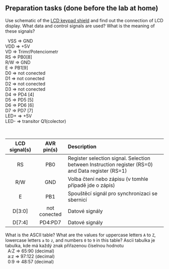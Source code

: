 ## Preparation tasks (done before the lab at home)

Use schematic of the [LCD keypad shield](../../Docs/arduino_shield.pdf) and find out the connection of LCD display. What data and control signals are used? What is the meaning of these signals?

&nbsp;
VSS => GND \
VDD => +5V \
VD => Trimr/Potenciometr \
RS => PB0[8] \
R/W => GND \
E => PB1[9] \
D0 => not conected \
D1 => not conected \
D2 => not conected \
D3 => not conected \
D4 => PD4 [4] \
D5 => PD5 [5] \
D6 => PD6 [6] \
D7 => PD7 [7] \
LED+ => +5V \
LED- => transitor Q1(colector) 


&nbsp;

   | **LCD signal(s)** | **AVR pin(s)** | **Description** |
   | :-: | :-: | :-- |
   | RS | PB0 | Register selection signal. Selection between Instruction register (RS=0) and Data register (RS=1) |
   | R/W | GND | Volba čtení nebo zápisu (v tomhle případě jde o zápis) |
   | E | PB1 | Spouštěcí signál pro synchronizaci se sbernicí |
   | D[3:0] | not conected | Datové signály |
   | D[7:4] | PD4:PD7 | Datové signály |

What is the ASCII table? What are the values for uppercase letters `A` to `Z`, lowercase letters `a` to `z`, and numbers `0` to `9` in this table?
Ascii tabulka je tabulka, kde má každý znak přiřazenou číselnou hodnotu \
&nbsp;
A:Z => 65:90 (decimal) \
&nbsp;
a:z => 97:122 (decimal) \
&nbsp;
0:9 => 48:57 (decimal) 
